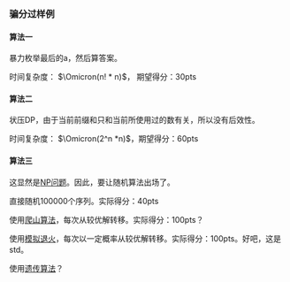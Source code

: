 ### 骗分过样例

#### 算法一

暴力枚举最后的a，然后算答案。

时间复杂度： $\Omicron(n! * n)$， 期望得分：30pts

#### 算法二

状压DP，由于当前前缀和只和当前所使用过的数有关，所以没有后效性。

时间复杂度： $\Omicron(2^n *n)$，期望得分：60pts

#### 算法三

这显然是[NP问题](https://baike.baidu.com/item/NP%E9%97%AE%E9%A2%98/2860567)。因此，要让随机算法出场了。

直接随机100000个序列。实际得分：40pts

使用[爬山算法](https://baike.baidu.com/item/%E7%88%AC%E5%B1%B1%E7%AE%97%E6%B3%95/3252408?fr=aladdin)，每次从较优解转移。实际得分：100pts？

使用[模拟退火](https://baike.baidu.com/item/%E6%A8%A1%E6%8B%9F%E9%80%80%E7%81%AB/8664695?fr=aladdin)，每次以一定概率从较优解转移。实际得分：100pts。好吧，这是std。

使用[遗传算法](https://baike.baidu.com/item/%E9%81%97%E4%BC%A0%E7%AE%97%E6%B3%95/838140?fr=aladdin)？

